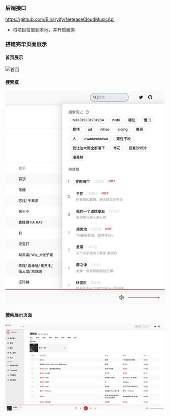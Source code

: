 ### 后端接口
https://github.com/Binaryify/NeteaseCloudMusicApi
- 将项目拉取到本地，并开启服务

### 搭建完毕页面展示

#### 首页展示
![首页](https://github.com/QqqIAs/NetEase-Cloud-Music/blob/main/src/Show/homePage.png)
#### 搜索框
![搜索框](https://github.com/QqqIAs/NetEase-Cloud-Music/blob/main/src/Show/search.png)
#### 搜索展示页面
![搜索展示页面](https://github.com/QqqIAs/NetEase-Cloud-Music/blob/main/src/Show/searchPage.png)
